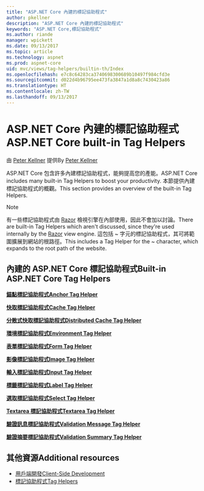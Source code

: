 ```yaml
---
title: "ASP.NET Core 內建的標記協助程式"
author: pkellner
description: "ASP.NET Core 內建的標記協助程式"
keywords: "ASP.NET Core,標記協助程式"
ms.author: riande
manager: wpickett
ms.date: 09/13/2017
ms.topic: article
ms.technology: aspnet
ms.prod: aspnet-core
uid: mvc/views/tag-helpers/builtin-th/Index
ms.openlocfilehash: e7c8c64283ca3740698300689b10497f984cfd3e
ms.sourcegitcommit: d022d4b96795ee473fa3847a1d8a8c7430423a86
ms.translationtype: HT
ms.contentlocale: zh-TW
ms.lasthandoff: 09/13/2017
---
```

# <a name="aspnet-core-built-in-tag-helpers"></a><span data-ttu-id="7f390-104">ASP.NET Core 內建的標記協助程式</span><span class="sxs-lookup"><span data-stu-id="7f390-104">ASP.NET Core built-in Tag Helpers</span></span>

<span data-ttu-id="7f390-105">由 [Peter Kellner](http://peterkellner.net) 提供</span><span class="sxs-lookup"><span data-stu-id="7f390-105">By [Peter Kellner](http://peterkellner.net)</span></span> 

<span data-ttu-id="7f390-106">ASP.NET Core 包含許多內建標記協助程式，能夠提高您的產能。</span><span class="sxs-lookup"><span data-stu-id="7f390-106">ASP.NET Core includes many built-in Tag Helpers to boost your productivity.</span></span> <span data-ttu-id="7f390-107">本節提供內建標記協助程式的概觀。</span><span class="sxs-lookup"><span data-stu-id="7f390-107">This section provides an overview of the built-in Tag Helpers.</span></span>

> [!NOTE]
> <span data-ttu-id="7f390-108">有一些標記協助程式由 [Razor](xref:mvc/views/razor) 檢視引擎在內部使用，因此不會加以討論。</span><span class="sxs-lookup"><span data-stu-id="7f390-108">There are built-in Tag Helpers which aren't discussed, since they're used internally by the [Razor](xref:mvc/views/razor) view engine.</span></span> <span data-ttu-id="7f390-109">這包括 ~ 字元的標記協助程式，其可將範圍擴展到網站的根路徑。</span><span class="sxs-lookup"><span data-stu-id="7f390-109">This includes a Tag Helper for the ~ character, which expands to the root path of the website.</span></span>

## <a name="built-in-aspnet-core-tag-helpers"></a><span data-ttu-id="7f390-110">內建的 ASP.NET Core 標記協助程式</span><span class="sxs-lookup"><span data-stu-id="7f390-110">Built-in ASP.NET Core Tag Helpers</span></span>

<span data-ttu-id="7f390-111">**[錨點標記協助程式](xref:mvc/views/tag-helpers/builtin-th/AnchorTagHelper)**</span><span class="sxs-lookup"><span data-stu-id="7f390-111">**[Anchor Tag Helper](xref:mvc/views/tag-helpers/builtin-th/AnchorTagHelper)**</span></span>

<span data-ttu-id="7f390-112">**[快取標記協助程式](xref:mvc/views/tag-helpers/builtin-th/CacheTagHelper)**</span><span class="sxs-lookup"><span data-stu-id="7f390-112">**[Cache Tag Helper](xref:mvc/views/tag-helpers/builtin-th/CacheTagHelper)**</span></span>

<span data-ttu-id="7f390-113">**[分散式快取標記協助程式](xref:mvc/views/tag-helpers/builtin-th/DistributedCacheTagHelper)**</span><span class="sxs-lookup"><span data-stu-id="7f390-113">**[Distributed Cache Tag Helper](xref:mvc/views/tag-helpers/builtin-th/DistributedCacheTagHelper)**</span></span>

<span data-ttu-id="7f390-114">**[環境標記協助程式](xref:mvc/views/tag-helpers/builtin-th/EnvironmentTagHelper)**</span><span class="sxs-lookup"><span data-stu-id="7f390-114">**[Environment Tag Helper](xref:mvc/views/tag-helpers/builtin-th/EnvironmentTagHelper)**</span></span>

[comment]: **[FormActionTagHelper](xref:mvc/views/tag-helpers/builtin-th/FormActionTagHelper)**

<span data-ttu-id="7f390-115">**[表單標記協助程式](xref:mvc/views/working-with-forms#the-form-tag-helper)**</span><span class="sxs-lookup"><span data-stu-id="7f390-115">**[Form Tag Helper](xref:mvc/views/working-with-forms#the-form-tag-helper)**</span></span>

<span data-ttu-id="7f390-116">**[影像標記協助程式](xref:mvc/views/tag-helpers/builtin-th/ImageTagHelper)**</span><span class="sxs-lookup"><span data-stu-id="7f390-116">**[Image Tag Helper](xref:mvc/views/tag-helpers/builtin-th/ImageTagHelper)**</span></span>

<span data-ttu-id="7f390-117">**[輸入標記協助程式](xref:mvc/views/working-with-forms#the-input-tag-helper)**</span><span class="sxs-lookup"><span data-stu-id="7f390-117">**[Input Tag Helper](xref:mvc/views/working-with-forms#the-input-tag-helper)**</span></span>

<span data-ttu-id="7f390-118">**[標籤標記協助程式](xref:mvc/views/working-with-forms#the-label-tag-helper)**</span><span class="sxs-lookup"><span data-stu-id="7f390-118">**[Label Tag Helper](xref:mvc/views/working-with-forms#the-label-tag-helper)**</span></span>

[comment]: **[LinkTagHelper](xref:mvc/views/tag-helpers/builtin-th/LinkTagHelper)**

[comment]: **[OptionTagHelper](xref:mvc/views/tag-helpers/builtin-th/OptionTagHelper)**

[comment]: **[ScriptTagHelper](xref:mvc/views/tag-helpers/builtin-th/ScriptTagTagHelper)**

<span data-ttu-id="7f390-119">**[選取標記協助程式](xref:mvc/views/working-with-forms#the-select-tag-helper)**</span><span class="sxs-lookup"><span data-stu-id="7f390-119">**[Select Tag Helper](xref:mvc/views/working-with-forms#the-select-tag-helper)**</span></span>

<span data-ttu-id="7f390-120">**[Textarea 標記協助程式](xref:mvc/views/working-with-forms#the-textarea-tag-helper)**</span><span class="sxs-lookup"><span data-stu-id="7f390-120">**[Textarea Tag Helper](xref:mvc/views/working-with-forms#the-textarea-tag-helper)**</span></span>

<span data-ttu-id="7f390-121">**[驗證訊息標記協助程式](xref:mvc/views/working-with-forms#the-validation-message-tag-helper)**</span><span class="sxs-lookup"><span data-stu-id="7f390-121">**[Validation Message Tag Helper](xref:mvc/views/working-with-forms#the-validation-message-tag-helper)**</span></span>

<span data-ttu-id="7f390-122">**[驗證摘要標記協助程式](xref:mvc/views/working-with-forms#the-validation-summary-tag-helper)**</span><span class="sxs-lookup"><span data-stu-id="7f390-122">**[Validation Summary Tag Helper](xref:mvc/views/working-with-forms#the-validation-summary-tag-helper)**</span></span>

## <a name="additional-resources"></a><span data-ttu-id="7f390-123">其他資源</span><span class="sxs-lookup"><span data-stu-id="7f390-123">Additional resources</span></span>

* [<span data-ttu-id="7f390-124">用戶端開發</span><span class="sxs-lookup"><span data-stu-id="7f390-124">Client-Side Development</span></span>](xref:client-side/index)
* [<span data-ttu-id="7f390-125">標記協助程式</span><span class="sxs-lookup"><span data-stu-id="7f390-125">Tag Helpers</span></span>](xref:mvc/views/tag-helpers/intro)
